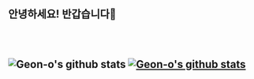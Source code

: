 <h2> 안녕하세요! 반갑습니다👋<h2><br/>

![Geon-o's github stats](https://github-readme-stats.vercel.app/api?username=Geon-o&show_icons=true)
[![Geon-o's github stats](https://github-readme-stats.vercel.app/api/top-langs/?username=Geon-o&show_icons=true&hide_border=true&title_color=004386&icon_color=004386&layout=compact)](https://github.com/Geon-o)
